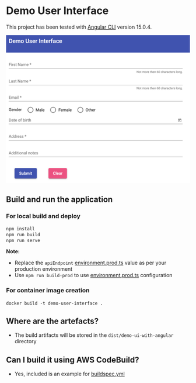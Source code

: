 # Demo User Interface

This project has been tested with [Angular CLI](https://github.com/angular/angular-cli) version
15.0.4.

![Demo UI](demo-form.png "Demo User Interface")

## Build and run the application

### For local build and deploy
```
npm install
npm run build
npm run serve
```
**Note:** 
* Replace the `apiEndpoint` [environment.prod.ts](./src/environments/environment.prod.ts) value as per your production environment
* Use `npm run build-prod` to use [environment.prod.ts](./src/environments/environment.prod.ts) configuration

### For container image creation
```
docker build -t demo-user-interface .
```

## Where are the artefacts?
* The build artifacts will be stored in the `dist/demo-ui-with-angular` directory

## Can I build it using AWS CodeBuild?
* Yes, included is an example for [buildspec.yml](./buildspec.yml)


